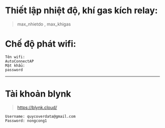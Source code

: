 # Thiết lập nhiệt độ, khí gas kích relay:
> max_nhietdo , max_khigas

# Chế độ phát wifi:
```
Tên wifi:
AutoConnectAP
Mật khẩu:
password
```
---
# Tài khoản blynk
> https://blynk.cloud/
 ```
 Username: quycoverdata@gmail.com
 Password: nongcong1
```
